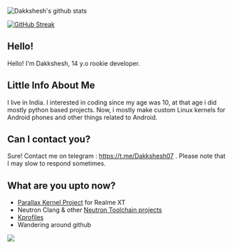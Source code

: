 ![Dakkshesh's github stats](https://github-readme-stats.vercel.app/api?username=dakkshesh07&show_icons=true&theme=algolia)

[![GitHub Streak](https://github-readme-streak-stats.herokuapp.com/?user=dakkshesh07&theme=dark)](https://github.com/DenverCoder1/github-readme-streak-stats)

## Hello!
Hello! I'm Dakkshesh, 14 y.o rookie developer.

## Little Info About Me
I live in India. I interested in coding since my age was 10, at that age i did mostly python based projects. Now, i mostly make custom Linux kernels for Android phones and other things related to Android.

## Can I contact you?
Sure! Contact me on telegram : https://t.me/Dakkshesh07 . Please note that I may slow to respond sometimes.

## What are you upto now?
- [Parallax Kernel Project](https://github.com/dakkshesh07/parallax_kernel_realme_rmx1921) for Realme XT
- Neutron Clang & other [Neutron Toolchain projects](https://github.com/Neutron-Toolchains)
- [Kprofiles](https://github.com/dakkshesh07/Kprofiles)
- Wandering around github

![](https://komarev.com/ghpvc/?username=dakkshesh07)
